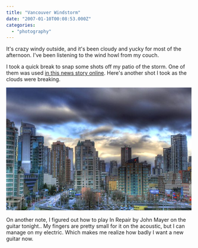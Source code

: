 ```yaml
---
title: "Vancouver Windstorm"
date: "2007-01-10T00:08:53.000Z"
categories: 
  - "photography"
---
```


It's crazy windy outside, and it's been cloudy and yucky for most of the afternoon. I've been listening to the wind howl from my couch.

I took a quick break to snap some shots off my patio of the storm. One of them was used [in this news story online](http://www.nowpublic.com/wind_earthquake_rattles_british_columbia). Here's another shot I took as the clouds were breaking.

[![A Break in the Gloom](images/352179208_5bfdbd53fc.jpg)](http://www.flickr.com/photos/duanestorey/352179208/)

On another note, I figured out how to play In Repair by John Mayer on the guitar tonight.. My fingers are pretty small for it on the acoustic, but I can manage on my electric. Which makes me realize how badly I want a new guitar now.
